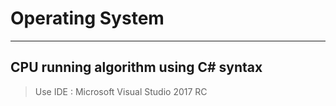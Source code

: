 Operating System
================

---

CPU running algorithm using C# syntax
-------------------------------------

> Use IDE : Microsoft Visual Studio 2017 RC
